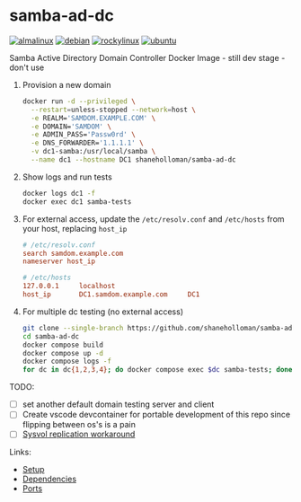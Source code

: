 # samba-ad-dc

[![almalinux](https://github.com/shaneholloman/docker-samba-ad-dc/actions/workflows/almalinux-image.yml/badge.svg)](https://github.com/shaneholloman/docker-samba-ad-dc/actions/workflows/almalinux-image.yml) [![debian](https://github.com/shaneholloman/docker-samba-ad-dc/actions/workflows/debian-image.yml/badge.svg)](https://github.com/shaneholloman/docker-samba-ad-dc/actions/workflows/debian-image.yml) [![rockylinux](https://github.com/shaneholloman/docker-samba-ad-dc/actions/workflows/rockylinux-image.yml/badge.svg)](https://github.com/shaneholloman/docker-samba-ad-dc/actions/workflows/rockylinux-image.yml) [![ubuntu](https://github.com/shaneholloman/docker-samba-ad-dc/actions/workflows/ubuntu-image.yml/badge.svg)](https://github.com/shaneholloman/docker-samba-ad-dc/actions/workflows/ubuntu-image.yml)

Samba Active Directory Domain Controller Docker Image - still dev stage - don't use

1. Provision a new domain

    ```sh
    docker run -d --privileged \
      --restart=unless-stopped --network=host \
      -e REALM='SAMDOM.EXAMPLE.COM' \
      -e DOMAIN='SAMDOM' \
      -e ADMIN_PASS='Passw0rd' \
      -e DNS_FORWARDER='1.1.1.1' \
      -v dc1-samba:/usr/local/samba \
      --name dc1 --hostname DC1 shaneholloman/samba-ad-dc
    ```

2. Show logs and run tests

    ```sh
    docker logs dc1 -f
    docker exec dc1 samba-tests
    ```

3. For external access, update the `/etc/resolv.conf` and `/etc/hosts` from your host, replacing `host_ip`

    ```ini
    # /etc/resolv.conf
    search samdom.example.com
    nameserver host_ip

    # /etc/hosts
    127.0.0.1     localhost
    host_ip       DC1.samdom.example.com     DC1
    ```

4. For multiple dc testing (no external access)

    ```sh
    git clone --single-branch https://github.com/shaneholloman/samba-ad-dc
    cd samba-ad-dc
    docker compose build
    docker compose up -d
    docker compose logs -f
    for dc in dc{1,2,3,4}; do docker compose exec $dc samba-tests; done
    ```

TODO:

- [ ] set another default domain testing server and client
- [ ] Create vscode devcontainer for portable development of this repo since flipping between os's is a pain
- [ ] [Sysvol replication workaround](https://wiki.samba.org/index.php/Rsync_based_SysVol_replication_workaround)

Links:

- [Setup](https://wiki.samba.org/index.php/Setting_up_Samba_as_an_Active_Directory_Domain_Controller)
- [Dependencies](https://wiki.samba.org/index.php/Package_Dependencies_Required_to_Build_Samba)
- [Ports](https://wiki.samba.org/index.php/Samba_AD_DC_Port_Usage)
